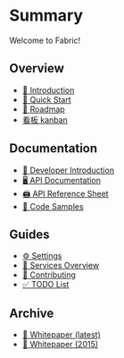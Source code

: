 # Summary
Welcome to Fabric!

## Overview
* [🤔 Introduction][readme]
* [👀 Quick Start][quickstart]
* [🔭 Roadmap][roadmap]
* [看板 kanban][meta]

## Documentation
* [🤯 Developer Introduction][developers]
* [🖥️ API Documentation][api-docs]
* [🖨️ API Reference Sheet][api-md]
* [📜 Code Samples][api-examples]

## Guides
* [⚙️ Settings][settings]
* [🏦 Services Overview][services]
* [💁 Contributing][contributing]
* [✅ TODO List][todo]

## Archive
* [📄 Whitepaper (latest)][whitepaper]
* [📃 Whitepaper (2015)][whitepaper-2015]

[api-md]: API.md
[api-docs]: https://dev.fabric.pub/docs
[api-examples]: https://dev.fabric.pub/examples

[readme]: README.md
[welcome]: WELCOME.md
[quickstart]: QUICKSTART.md
[whitepaper]: whitepaper.md
[whitepaper-2015]: whitepaper-2015.md
[developers]: DEVELOPERS.md
[actors]: ACTORS.md
[services]: SERVICES.md
[settings]: SETTINGS.md
[contributing]: CONTRIBUTING.md
[todo]: TODO.md
[roadmap]: https://github.com/FabricLabs/fabric/projects/1
[meta]: https://github.com/orgs/FabricLabs/projects/1
